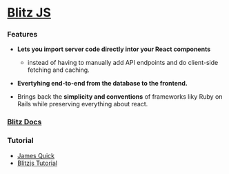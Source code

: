 # [Blitz JS](https://blitzjs.com/)

### Features

- **Lets you import server code directly intor your React components**

  - instead of having to manually add API endpoints and do client-side fetching and caching.

- **Evertyhing end-to-end from the database to the frontend.**
- Brings back the **simplicity and conventions** of frameworks liky Ruby on Rails while preserving everything about react.

### [Blitz Docs](https://blitzjs.com/docs/getting-started)

### Tutorial

- [James Quick](https://www.jamesqquick.com/)
- [Blitzjs Tutorial](https://www.youtube.com/watch?v=oyEFCBfgsFE)
